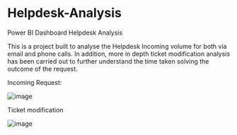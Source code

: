 # Helpdesk-Analysis

Power BI Dashboard Helpdesk Analysis

This is a project built to analyse the Helpdesk Incoming volume for both via email and phone calls.
In addition, more in depth ticket modification analysis has been carried out to further understand the time taken solving the outcome of the request.

Incoming Request:

![image](https://user-images.githubusercontent.com/58686831/212559734-1796eae7-381c-48a6-83a1-2dcfc0d34437.png)

Ticket modification

![image](https://user-images.githubusercontent.com/58686831/212559806-983e3634-bea2-45e9-be1b-e0e05a7894b6.png)
